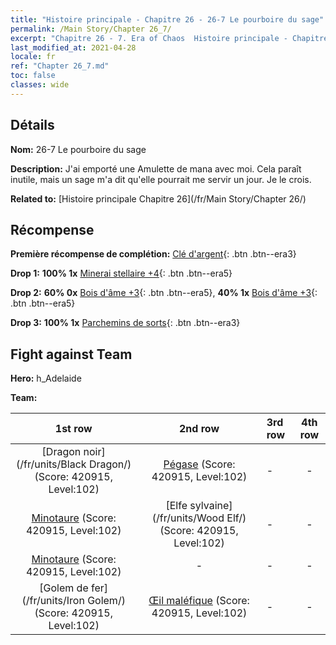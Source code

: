 ```yaml
---
title: "Histoire principale - Chapitre 26 - 26-7 Le pourboire du sage"
permalink: /Main Story/Chapter 26_7/
excerpt: "Chapitre 26 - 7. Era of Chaos  Histoire principale - Chapitre 26_7. 26-7 Le pourboire du sage"
last_modified_at: 2021-04-28
locale: fr
ref: "Chapter 26_7.md"
toc: false
classes: wide
---
```


## Détails

 **Nom:** 26-7 Le pourboire du sage

 **Description:** J'ai emporté une Amulette de mana avec moi. Cela paraît inutile, mais un sage m'a dit qu'elle pourrait me servir un jour. Je le crois.

 **Related to:** [Histoire principale Chapitre 26](/fr/Main Story/Chapter 26/)

## Récompense

 **Première récompense de complétion:** [Clé d'argent](/ItemsFR/con_693/){: .btn .btn--era3}

 **Drop 1:** **100% 1x** [Minerai stellaire +4](/ItemsFR/mat_89/){: .btn .btn--era5}

 **Drop 2:** **60% 0x** [Bois d'âme +3](/ItemsFR/mat_83/){: .btn .btn--era5}, **40% 1x** [Bois d'âme +3](/ItemsFR/mat_83/){: .btn .btn--era5}

 **Drop 3:** **100% 1x** [Parchemins de sorts](/ItemsFR/con_694/){: .btn .btn--era3}


## Fight against Team
 **Hero:** h_Adelaide

 **Team:**


  | 1st row | 2nd row | 3rd row | 4th row |
  |:----:|:----:|:----|:----:|
  | [Dragon noir](/fr/units/Black Dragon/) (Score: 420915, Level:102)  | [Pégase](/fr/units/Pegasus/) (Score: 420915, Level:102)  | - | - |
  | [Minotaure](/fr/units/Minotaur/) (Score: 420915, Level:102)  | [Elfe sylvaine](/fr/units/Wood Elf/) (Score: 420915, Level:102)  | - | - |
  | [Minotaure](/fr/units/Minotaur/) (Score: 420915, Level:102)  | - | - | - |
  | [Golem de fer](/fr/units/Iron Golem/) (Score: 420915, Level:102)  | [Œil maléfique](/fr/units/Beholder/) (Score: 420915, Level:102)  | - | - |


